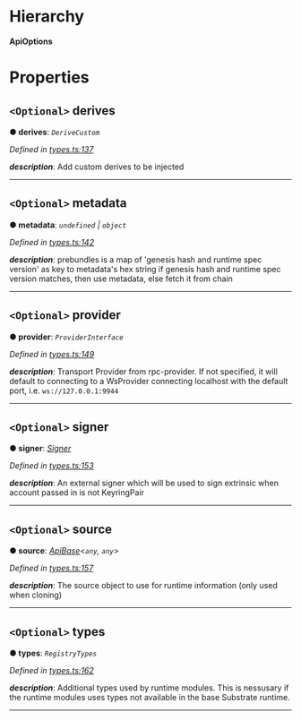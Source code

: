 

# Hierarchy

**ApiOptions**

# Properties

<a id="derives"></a>

## `<Optional>` derives

**● derives**: *`DeriveCustom`*

*Defined in [types.ts:137](https://github.com/polkadot-js/api/blob/2b538f5/packages/api/src/types.ts#L137)*

*__description__*: Add custom derives to be injected

___
<a id="metadata"></a>

## `<Optional>` metadata

**● metadata**: *`undefined` \| `object`*

*Defined in [types.ts:142](https://github.com/polkadot-js/api/blob/2b538f5/packages/api/src/types.ts#L142)*

*__description__*: prebundles is a map of 'genesis hash and runtime spec version' as key to metadata's hex string if genesis hash and runtime spec version matches, then use metadata, else fetch it from chain

___
<a id="provider"></a>

## `<Optional>` provider

**● provider**: *`ProviderInterface`*

*Defined in [types.ts:149](https://github.com/polkadot-js/api/blob/2b538f5/packages/api/src/types.ts#L149)*

*__description__*: Transport Provider from rpc-provider. If not specified, it will default to connecting to a WsProvider connecting localhost with the default port, i.e. `ws://127.0.0.1:9944`

___
<a id="signer"></a>

## `<Optional>` signer

**● signer**: *[Signer](_types_.signer.md)*

*Defined in [types.ts:153](https://github.com/polkadot-js/api/blob/2b538f5/packages/api/src/types.ts#L153)*

*__description__*: An external signer which will be used to sign extrinsic when account passed in is not KeyringPair

___
<a id="source"></a>

## `<Optional>` source

**● source**: *[ApiBase](../classes/_base_.apibase.md)<`any`, `any`>*

*Defined in [types.ts:157](https://github.com/polkadot-js/api/blob/2b538f5/packages/api/src/types.ts#L157)*

*__description__*: The source object to use for runtime information (only used when cloning)

___
<a id="types"></a>

## `<Optional>` types

**● types**: *`RegistryTypes`*

*Defined in [types.ts:162](https://github.com/polkadot-js/api/blob/2b538f5/packages/api/src/types.ts#L162)*

*__description__*: Additional types used by runtime modules. This is nessusary if the runtime modules uses types not available in the base Substrate runtime.

___

